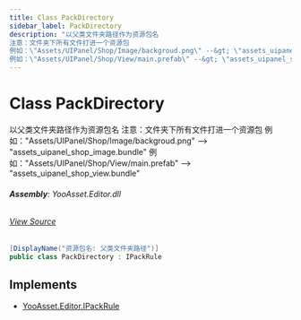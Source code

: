 ```yaml
---
title: Class PackDirectory
sidebar_label: PackDirectory
description: "以父类文件夹路径作为资源包名
注意：文件夹下所有文件打进一个资源包
例如：\"Assets/UIPanel/Shop/Image/backgroud.png\" --&gt; \"assets_uipanel_shop_image.bundle\"
例如：\"Assets/UIPanel/Shop/View/main.prefab\" --&gt; \"assets_uipanel_shop_view.bundle\""
---
```

# Class PackDirectory
以父类文件夹路径作为资源包名
注意：文件夹下所有文件打进一个资源包
例如："Assets/UIPanel/Shop/Image/backgroud.png" --&gt; "assets_uipanel_shop_image.bundle"
例如："Assets/UIPanel/Shop/View/main.prefab" --&gt; "assets_uipanel_shop_view.bundle"

###### **Assembly**: YooAsset.Editor.dll
###### [View Source](https://github.com/tuyoogame/YooAsset-Samples.git/blob/main/Assets/YooAsset/Editor/AssetBundleCollector/DefaultRules/DefaultPackRule.cs#L55)
```csharp title="Declaration"
[DisplayName("资源包名: 父类文件夹路径")]
public class PackDirectory : IPackRule
```

## Implements

* [YooAsset.Editor.IPackRule](../YooAsset.Editor/IPackRule.md)
